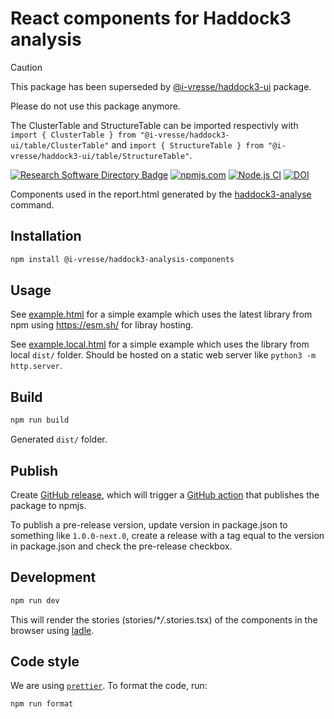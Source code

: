 # React components for Haddock3 analysis

> [!CAUTION]
> This package has been superseded by
> [@i-vresse/haddock3-ui](https://www.npmjs.com/package/@i-vresse/haddock3-ui) package.
>
> Please do not use this package anymore.
>
> The ClusterTable and StructureTable can be imported respectivly with
> `import { ClusterTable } from "@i-vresse/haddock3-ui/table/ClusterTable"` and
> `import { StructureTable } from "@i-vresse/haddock3-ui/table/StructureTable"`.

[![Research Software Directory Badge](https://img.shields.io/badge/rsd-00a3e3.svg)](https://research-software-directory.org/software/haddock3-analysis-components)
[![npmjs.com](https://img.shields.io/npm/v/@i-vresse/haddock3-analysis-components.svg?style=flat)](https://www.npmjs.com/package/@i-vresse/haddock3-analysis-components)
[![Node.js CI](https://github.com/i-VRESSE/haddock3-analysis-components/actions/workflows/ci.yml/badge.svg)](https://github.com/i-VRESSE/haddock3-analysis-components/actions/workflows/ci.yml)
[![DOI](https://zenodo.org/badge/DOI/10.5281/zenodo.10522421.svg)](https://doi.org/10.5281/zenodo.10522421)

Components used in the report.html generated by the [haddock3-analyse](https://github.com/haddocking/haddock3/blob/main/src/haddock/clis/cli_analyse.py) command.

## Installation

```bash
npm install @i-vresse/haddock3-analysis-components
```

## Usage

See [example.html](example.html) for a simple example which uses the latest library from npm using https://esm.sh/ for libray hosting.

See [example.local.html](example.local.html) for a simple example which uses the library from local `dist/` folder.
Should be hosted on a static web server like `python3 -m http.server`.

## Build

```bash
npm run build
```

Generated `dist/` folder.

## Publish

Create [GitHub release](https://github.com/i-VRESSE/haddock3-analysis-components/releases/new),
which will trigger a [GitHub action](.github/workflows/publish.yml) that publishes the package to npmjs.

To publish a pre-release version, update version in package.json to something like `1.0.0-next.0`, create a release with a tag equal to the version in package.json and check the pre-release checkbox.

## Development

```bash
npm run dev
```

This will render the stories (stories/\*_/_.stories.tsx) of the components in the browser using [ladle](https://ladle.dev/).

## Code style

We are using [`prettier`](https://prettier.io). To format the code, run:

```bash
npm run format
```
